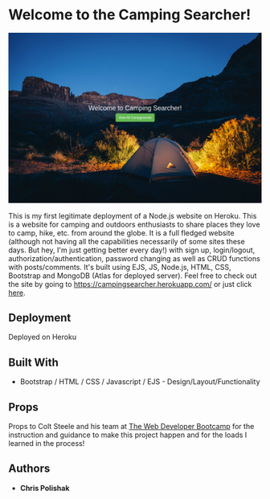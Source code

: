 # Welcome to the Camping Searcher!

![screenshot](https://github.com/cpolishak/yelp_camp/blob/master/csPic.png)

This is my first legitimate deployment of a Node.js website on Heroku. This is a website for camping and outdoors enthusiasts to share places they love to camp, hike, etc. from around the globe. It is a full fledged website (although not having all the capabilities necessarily of some sites these days. But hey, I'm just getting better every day!) with sign up, login/logout, authorization/authentication, password changing as well as CRUD functions with posts/comments. It's built using EJS, JS, Node.js, HTML, CSS, Bootstrap and MongoDB (Atlas for deployed server).  Feel free to check out the site by going to https://campingsearcher.herokuapp.com/  or just click [here](https://campingsearcher.herokuapp.com/). 

## Deployment

Deployed on Heroku

## Built With

* Bootstrap / HTML / CSS / Javascript / EJS - Design/Layout/Functionality

## Props

Props to Colt Steele and his team at [The Web Developer Bootcamp](https://www.udemy.com/course/the-web-developer-bootcamp/) for the instruction and guidance to make this project happen and for the loads I learned in the process!

## Authors

* **Chris Polishak**